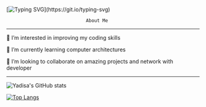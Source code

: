[![Typing SVG](https://readme-typing-svg.demolab.com/?lines=Hey!+Welcom+to+my+page!;)](https://git.io/typing-svg)
              
                                 About Me     
____________________________________________________________________________
     
 👀 I’m interested in improving my coding skills

 🌱 I’m currently learning computer architectures

 💞️ I’m looking to collaborate on amazing projects and network with developer


____________________________________________________________________
![Yadisa's GitHub stats](https://github-readme-stats.vercel.app/api?username=YadiBelly&show_icons=true&theme=radical)


[![Top Langs](https://github-readme-stats.vercel.app/api/top-langs/?username=YadiBelly&hide_progress=true)](https://github.com/YadiBelly/github-readme-stats)


